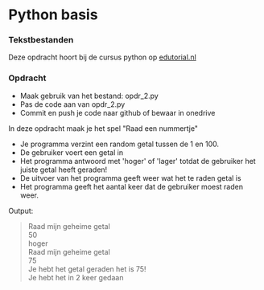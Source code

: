 # Python basis

### Tekstbestanden
Deze opdracht hoort bij de cursus python op [edutorial.nl](https://www.edutorial.nl/course/python)

### Opdracht

* Maak gebruik van het bestand: opdr_2.py
* Pas de code aan van opdr_2.py
* Commit en push je code naar github of bewaar in onedrive

In deze opdracht maak je het spel "Raad een nummertje"
* Je programma verzint een random getal tussen de 1 en 100.
* De gebruiker voert een getal in
* Het programma antwoord met 'hoger' of 'lager' totdat de gebruiker het juiste getal heeft geraden!
* De uitvoer van het programma geeft weer wat het te raden getal is
* Het programma geeft het aantal keer dat de gebruiker moest raden weer.

Output:
> Raad mijn geheime getal   
50  
hoger  
Raad mijn geheime getal   
75  
Je hebt het getal geraden het is 75!  
Je hebt het in 2 keer gedaan


